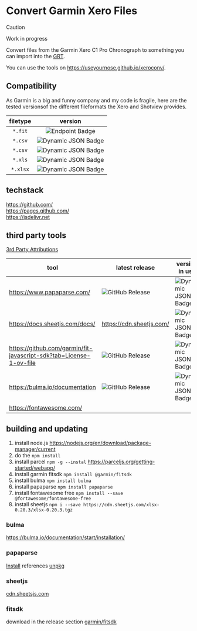 # Convert Garmin Xero Files

> [!CAUTION]
> Work in progress

Convert files from the Garmin Xero C1 Pro Chronograph to something you can import into the [GRT](https://www.grtools.de/).

You can use the tools on https://useyournose.github.io/xeroconv/.

## Compatibility

As Garmin is a big and funny company and my code is fragile, here are the tested versionsof the different fileformats the Xero and Shotview provides.

| filetype | version |
| :---: | :---: |
| `*.fit` | ![Endpoint Badge](https://img.shields.io/badge/dynamic/json?url=https%3A%2F%2Fgithub.com%2Fuseyournose%2Fxeroconv%2Fraw%2Ftrying%2Dparcel%2Fshotview%5Fa.json) |
| `*.csv` | ![Dynamic JSON Badge](https://img.shields.io/badge/dynamic/json?url=https%3A%2F%2Fgithub.com%2Fuseyournose%2Fxeroconv%2Fraw%2Fmain%2Fdocs%2Ftestedversions.json&query=%24.shotview_a.version&label=Shotview+on+Android) |
| `*.csv` | ![Dynamic JSON Badge](https://img.shields.io/badge/dynamic/json?url=https%3A%2F%2Fgithub.com%2Fuseyournose%2Fxeroconv%2Fraw%2Fmain%2Fdocs%2Ftestedversions.json&query=%24.shotview_i.version&label=Shotview+on+iOS) |
| `*.xls` | ![Dynamic JSON Badge](https://img.shields.io/badge/dynamic/json?url=https%3A%2F%2Fgithub.com%2Fuseyournose%2Fxeroconv%2Fraw%2Fmain%2Fdocs%2Ftestedversions.json&query=%24.shotview_a.version&label=Shotview+on+Android) |
| `*.xlsx` | ![Dynamic JSON Badge](https://img.shields.io/badge/dynamic/json?url=https%3A%2F%2Fgithub.com%2Fuseyournose%2Fxeroconv%2Fraw%2Fmain%2Fdocs%2Ftestedversions.json&query=%24.shotview_i.version&label=Shotview+on+iOS) |


## techstack

https://github.com/  
https://pages.github.com/  
https://jsdelivr.net


## third party tools

[3rd Party Attributions](third-party-attributions.txt)

| tool | latest release | version in use |
| --- | --- | --- |
| https://www.papaparse.com/ | ![GitHub Release](https://img.shields.io/github/v/release/mholt/papaparse?sort=date) | ![Dynamic JSON Badge](https://img.shields.io/badge/dynamic/json?url=https%3A%2F%2Fgithub.com%2Fuseyournose%2Fxeroconv%2Fraw%2Fmain%2Fdocs%2Ftestedversions.json&query=%24.papaparse.version&label=version) |
| https://docs.sheetjs.com/docs/  | https://cdn.sheetjs.com/ | ![Dynamic JSON Badge](https://img.shields.io/badge/dynamic/json?url=https%3A%2F%2Fgithub.com%2Fuseyournose%2Fxeroconv%2Fraw%2Fmain%2Fdocs%2Ftestedversions.json&query=%24.sheetjs.version&label=version) |
| https://github.com/garmin/fit-javascript-sdk?tab=License-1-ov-file  | ![GitHub Release](https://img.shields.io/github/v/release/garmin/fit-javascript-sdk?sort=date) | ![Dynamic JSON Badge](https://img.shields.io/badge/dynamic/json?url=https%3A%2F%2Fgithub.com%2Fuseyournose%2Fxeroconv%2Fraw%2Fmain%2Fdocs%2Ftestedversions.json&query=%24.fitsdk.version&label=version) |
| https://bulma.io/documentation  | ![GitHub Release](https://img.shields.io/github/v/release/jgthms/bulma?sort=date) | ![Dynamic JSON Badge](https://img.shields.io/badge/dynamic/json?url=https%3A%2F%2Fgithub.com%2Fuseyournose%2Fxeroconv%2Fraw%2Fmain%2Fdocs%2Ftestedversions.json&query=%24.bulma.version&label=version) |
| https://fontawesome.com/ |  |  |

## building and updating

1. install node.js https://nodejs.org/en/download/package-manager/current
1. do the `npm install`
  1. install parcel `npm -g --instal` https://parceljs.org/getting-started/webapp/
  1. install garmin fitsdk `npm install @garmin/fitsdk`
  1. install bulma `npm install bulma`
  1. install papaparse `npm install papaparse`
  1. install fontawesome free `npm install --save @fortawesome/fontawesome-free`
  1. install sheetjs `npm i --save https://cdn.sheetjs.com/xlsx-0.20.3/xlsx-0.20.3.tgz`

### bulma

https://bulma.io/documentation/start/installation/ 

### papaparse

[Install](https://github.com/mholt/PapaParse?tab=readme-ov-file#install) references [unpkg](https://unpkg.com/papaparse@latest/papaparse.min.js)

### sheetjs

[cdn.sheetsjs.com](https://cdn.sheetjs.com/)

### fitsdk

download in the release section [garmin/fitsdk](https://github.com/garmin/fit-javascript-sdk)

